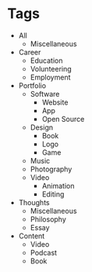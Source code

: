 

# Tags

* All
    * Miscellaneous
* Career
    * Education
    * Volunteering
    * Employment
* Portfolio
    * Software
      * Website
      * App
      * Open Source
    * Design
      * Book
      * Logo
      * Game
    * Music
    * Photography
    * Video
      * Animation
      * Editing
* Thoughts
    * Miscellaneous
    * Philosophy
    * Essay
* Content
    * Video
    * Podcast
    * Book
